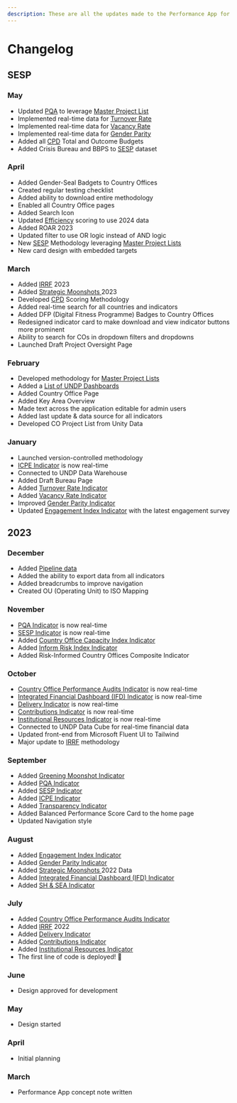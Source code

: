 ```yaml
---
description: These are all the updates made to the Performance App for each month.
---
```


# Changelog

## SESP

### May

* Updated [PQA](methodology/accountability/project-quality-assurance.md) to leverage [Master Project List](methodology/master-project-list.md)
* Implemented real-time data for [Turnover Rate](methodology/people/turnover-rate.md)
* Implemented real-time data for [Vacancy Rate](methodology/people/vacancy-rate.md)
* Implemented real-time data for [Gender Parity](methodology/people/gender-parity.md)
* Added all [CPD](methodology/impact/cpd.md) Total and Outcome Budgets
* Added Crisis Bureau and BBPS to [SESP](methodology/values/sesp.md) dataset

### April

* Added Gender-Seal Badgets to Country Offices
* Created regular testing checklist
* Added ability to download entire methodology
* Enabled all Country Office pages
* Added Search Icon
* Updated [Efficiency](methodology/efficiency/) scoring to use 2024 data
* Added ROAR 2023
* Updated filter to use OR logic instead of AND logic
* New [SESP](methodology/values/sesp.md) Methodology leveraging [Master Project Lists](methodology/master-project-list.md)
* New card design with embedded targets

### March

* Added [IRRF](methodology/impact/irrf.md) 2023
* Added [Strategic Moonshots ](methodology/impact/strategic-plan-moonshots.md)2023
* Developed [CPD](methodology/impact/cpd.md) Scoring Methodology
* Added real-time search for all countries and indicators
* Added DFP (Digital Fitness Programme) Badges to Country Offices
* Redesigned indicator card to make download and view indicator buttons more prominent
* Ability to search for COs in dropdown filters and dropdowns
* Launched Draft Project Oversight Page

### February

* Developed methodology for [Master Project Lists](methodology/master-project-list.md)
* Added a [List of UNDP Dashboards](list-of-undp-dashboards.md)
* Added Country Office Page
* Added Key Area Overview
* Made text across the application editable for admin users
* Added last update & data source for all indicators
* Developed CO Project List from Unity Data

### January

* Launched version-controlled methodology
* [ICPE Indicator](methodology/impact/icpe-scores.md) is now real-time
* Connected to UNDP Data Warehouse
* Added Draft Bureau Page
* Added [Turnover Rate Indicator](methodology/people/turnover-rate.md)
* Added [Vacancy Rate Indicator](methodology/people/vacancy-rate.md)
* Improved [Gender Parity Indicator](methodology/people/gender-parity.md)
* Updated [Engagement Index Indicator](methodology/people/engagement-index.md) with the latest engagement survey

## 2023

### December

* Added [Pipeline data](methodology/efficiency/pipeline.md)
* Added the ability to export data from all indicators
* Added breadcrumbs to improve navigation
* Created OU (Operating Unit) to ISO Mapping

### November

* [PQA Indicator](methodology/accountability/project-quality-assurance.md) is now real-time
* [SESP Indicator](methodology/values/sesp.md) is now real-time
* Added [Country Office Capacity Index Indicator](methodology/unscored-indicators/country-office-capacity-index.md)
* Added [Inform Risk Index Indicator](methodology/unscored-indicators/inform-index.md)
* Added Risk-Informed Country Offices Composite Indicator

### October

* [Country Office Performance Audits Indicator](methodology/unscored-indicators/country-office-capacity-index.md) is now real-time
* [Integrated Financial Dashboard (IFD) Indicator](methodology/accountability/integrated-financial-dashboard-ifd.md) is now real-time
* [Delivery Indicator](methodology/efficiency/delivery.md) is now real-time
* [Contributions Indicator](methodology/efficiency/contributions.md) is now real-time
* [Institutional Resources Indicator](methodology/efficiency/institutional-resources.md) is now real-time
* Connected to UNDP Data Cube for real-time financial data
* Updated front-end from Microsoft Fluent UI to Tailwind
* Major update to [IRRF](methodology/impact/irrf.md) methodology

### September

* Added [Greening Moonshot Indicator](methodology/values/greening-moonshot.md)
* Added [PQA Indicator](methodology/accountability/project-quality-assurance.md)
* Added [SESP Indicator](methodology/values/sesp.md)
* Added [ICPE Indicator](methodology/impact/icpe-scores.md)
* Added [Transparency Indicator](methodology/values/transparency-index.md)
* Added Balanced Performance Score Card to the home page
* Updated Navigation style

### August

* Added [Engagement Index Indicator](methodology/people/engagement-index.md)
* Added [Gender Parity Indicator](methodology/people/gender-parity.md)
* Added [Strategic Moonshots ](methodology/impact/strategic-plan-moonshots.md)2022 Data
* Added [Integrated Financial Dashboard (IFD) Indicator](methodology/accountability/integrated-financial-dashboard-ifd.md)
* Added [SH & SEA Indicator](methodology/values/sh-and-sea.md)

### July

* Added [Country Office Performance Audits Indicator](methodology/unscored-indicators/country-office-capacity-index.md)
* Added [IRRF](methodology/impact/irrf.md) 2022
* Added [Delivery Indicator](methodology/efficiency/delivery.md)
* Added [Contributions Indicator](methodology/efficiency/contributions.md)
* Added [Institutional Resources Indicator](methodology/efficiency/institutional-resources.md)
* The first line of code is deployed! 🎉

### June

* Design approved for development

### May

* Design started

### April

* Initial planning

### March

* Performance App concept note written
